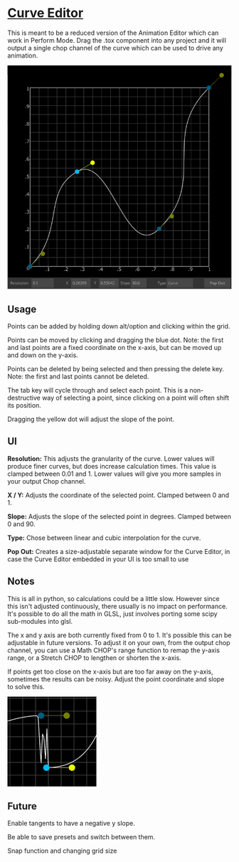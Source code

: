 # [Curve Editor](https://vimeo.com/375371794)

This is meant to be a reduced version of the Animation Editor which can work in Perform Mode. Drag the .tox component into any project and it will output a single chop channel of the curve which can be used to drive any animation.

![ui](/Source/img/ui.PNG)

## Usage

Points can be added by holding down alt/option and clicking within the grid.

Points can be moved by clicking and dragging the blue dot. Note: the first and last points are a fixed coordinate on the x-axis, but can be moved up and down on the y-axis.

Points can be deleted by being selected and then pressing the delete key. Note: the first and last points cannot be deleted.

The tab key will cycle through and select each point. This is a non-destructive way of selecting a point, since clicking on a point will often shift its position.

Dragging the yellow dot will adjust the slope of the point.

## UI
**Resolution:** This adjusts the granularity of the curve. Lower values will produce finer curves, but does increase calculation times. This value is clamped between 0.01 and 1. Lower values will give you more samples in your output Chop channel.

**X / Y:** Adjusts the coordinate of the selected point. Clamped between 0 and 1.

**Slope:** Adjusts the slope of the selected point in degrees. Clamped between 0 and 90.

**Type:** Chose between linear and cubic interpolation for the curve.

**Pop Out:** Creates a size-adjustable separate window for the Curve Editor, in case the Curve Editor embedded in your UI is too small to use

## Notes
This is all in python, so calculations could be a little slow. However since this isn't adjusted continuously, there usually is no impact on performance. It's possible to do all the math in GLSL, just involves porting some scipy sub-modules into glsl.

The x and y axis are both currently fixed from 0 to 1. It's possible this can be adjustable in future versions. To adjust it on your own, from the output chop channel, you can use a Math CHOP's range function to remap the y-axis range, or a Stretch CHOP to lengthen or shorten the x-axis.

If points get too close on the x-axis but are too far away on the y-axis, sometimes the results can be noisy. Adjust the point coordinate and slope to solve this.

![ui](/Source/img/error.PNG)

## Future

Enable tangents to have a negative y slope.

Be able to save presets and switch between them.

Snap function and changing grid size

